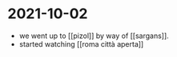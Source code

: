 # 2021-10-02

- we went up to [[pizol]] by way of [[sargans]].
- started watching [[roma città aperta]]